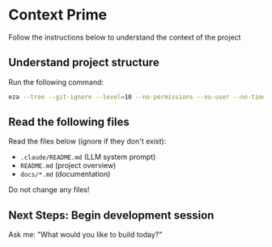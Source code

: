 # Context Prime

Follow the instructions below to understand the context of the project

## Understand project structure

Run the following command:

```bash
eza --tree --git-ignore --level=10 --no-permissions --no-user --no-time --all
```

## Read the following files

Read the files below (ignore if they don't exist):

- `.claude/README.md` (LLM system prompt)
- `README.md` (project overview)
- `docs/*.md` (documentation)

Do not change any files!

## Next Steps: Begin development session

Ask me:
"What would you like to build today?"
